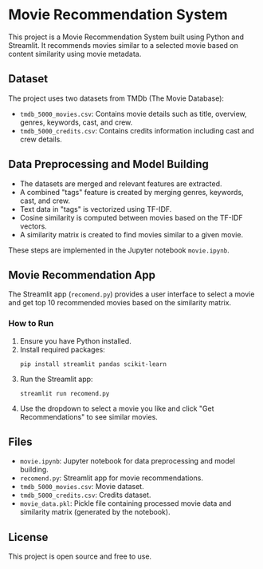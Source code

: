 # Movie Recommendation System

This project is a Movie Recommendation System built using Python and Streamlit. It recommends movies similar to a selected movie based on content similarity using movie metadata.

## Dataset

The project uses two datasets from TMDb (The Movie Database):
- `tmdb_5000_movies.csv`: Contains movie details such as title, overview, genres, keywords, cast, and crew.
- `tmdb_5000_credits.csv`: Contains credits information including cast and crew details.

## Data Preprocessing and Model Building

- The datasets are merged and relevant features are extracted.
- A combined "tags" feature is created by merging genres, keywords, cast, and crew.
- Text data in "tags" is vectorized using TF-IDF.
- Cosine similarity is computed between movies based on the TF-IDF vectors.
- A similarity matrix is created to find movies similar to a given movie.

These steps are implemented in the Jupyter notebook `movie.ipynb`.

## Movie Recommendation App

The Streamlit app (`recomend.py`) provides a user interface to select a movie and get top 10 recommended movies based on the similarity matrix.

### How to Run

1. Ensure you have Python installed.
2. Install required packages:
   ```
   pip install streamlit pandas scikit-learn
   ```
3. Run the Streamlit app:
   ```
   streamlit run recomend.py
   ```
4. Use the dropdown to select a movie you like and click "Get Recommendations" to see similar movies.

## Files

- `movie.ipynb`: Jupyter notebook for data preprocessing and model building.
- `recomend.py`: Streamlit app for movie recommendations.
- `tmdb_5000_movies.csv`: Movie dataset.
- `tmdb_5000_credits.csv`: Credits dataset.
- `movie_data.pkl`: Pickle file containing processed movie data and similarity matrix (generated by the notebook).

## License

This project is open source and free to use.
